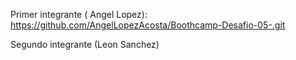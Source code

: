 Primer integrante ( Angel Lopez): https://github.com/AngelLopezAcosta/Boothcamp-Desafio-05-.git

Segundo integrante (Leon Sanchez)
